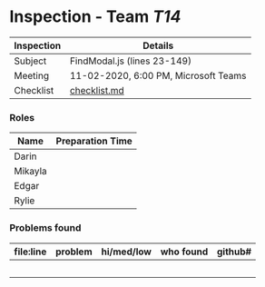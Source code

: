 # Inspection - Team *T14* 
 
| Inspection | Details |
| ----- | ----- |
| Subject | FindModal.js (lines 23-149) |
| Meeting | 11-02-2020, 6:00 PM, Microsoft Teams |
| Checklist | [checklist.md](https://github.com/csucs314f20/t14/blob/master/reports/checklist.md) |

### Roles

| Name | Preparation Time |
| ---- | ---- |
| Darin |  |
| Mikayla |  |
| Edgar |  |
| Rylie |  |

### Problems found

| file:line | problem | hi/med/low | who found | github# |
| --- | --- | :---: | :---: | --- |
|  |  |  |  |  |
|  |  |  |  |  |
|  |  |  |  |  |
|  |  |  |  |  |
|  |  |  |  |  |
